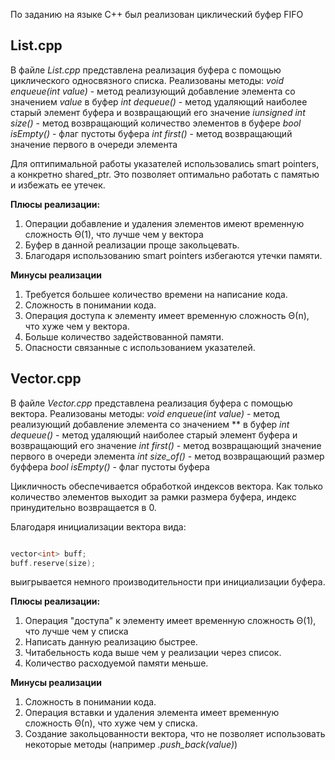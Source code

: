 По заданию на языке C++ был реализован циклический буфер FIFO

## **List.cpp**

В файле *List.cpp* представлена реализация буфера с помощью циклического односвязного списка.
Реализованы методы:
*void enqueue(int value)* - метод реализующий добавление элемента со значением *value* в буфер
*int dequeue()*           - метод удаляющий наиболее старый элемент буфера и возвращающий его значение
*iunsigned int size()*    - метод возвращающий количество элементов в буфере
*bool isEmpty()*          - флаг пустоты буфера
*int first()*             - метод возвращающий значение первого в очереди элемента


Для оптипимальной работы указателей использовались smart pointers, а конкретно shared_ptr. 
Это позволяет оптимально работать с памятью и избежать ее утечек.


**Плюсы реализации:**

1. Операции добавление и удаления элементов имеют временную сложность Θ(1), что лучше чем у вектора
2. Буфер в данной реализации проще закольцевать.
3. Благодаря использованию smart pointers избегаются утечки памяти.

**Минусы реализации**

1. Требуется большее количество времени на написание кода.
2. Сложность в понимании кода.
3. Операция доступа к элементу имеет временную сложность Θ(n), что хуже чем у вектора.
4. Больше количество задействованной памяти.
5. Опасности связанные с использованием указателей.


## **Vector.cpp**

В файле *Vector.cpp* представлена реализация буфера с помощью вектора.
Реализованы методы:
*void enqueue(int value)* - метод реализующий добавление элемента со значением ** в буфер
*int dequeue()*           - метод удаляющий наиболее старый элемент буфера и возвращающий его значение
*int first()*             - метод возвращающий значение первого в очереди элемента
*int size_of()*           - метод возвращающий размер буффера
*bool isEmpty()*          - флаг пустоты буфера

Цикличность обеспечивается обработкой индексов вектора. Как только количество элементов выходит за рамки размера буфера,
индекс принудительно возвращается в 0.

Благодаря инициализации вектора вида:
```cpp

vector<int> buff;
buff.reserve(size);

```
выигрывается немного производительности при инициализации буфера.


**Плюсы реализации:**

1. Операция "доступа" к элементу имеет временную сложность Θ(1), что лучше чем у списка
2. Написать данную реализацию быстрее.
3. Читабельность кода выше чем у реализации через список.
4. Количество расходуемой памяти меньше.

**Минусы реализации**

1. Сложность в понимании кода.
2. Операция вставки и удаления элемента имеет временную сложность Θ(n), что хуже чем у списка.
3. Создание закольцованности вектора, что не позволяет использовать некоторые методы (например *.push_back(value)*)
